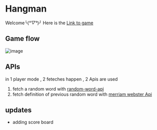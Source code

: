 # Hangman
Welcome╰(*°▽°*)╯
Here is the [Link to game](https://hangmanwithjavascript.netlify.app/)

## Game flow
![image](https://user-images.githubusercontent.com/100029656/207891190-1c1c2395-cf75-4327-b6b3-c8fcb7f5f49c.png)

## APIs
in 1 player mode , 2 feteches happen , 2 Apis are used
1. fetch a random word with  [random-word-api](https://random-word-api.herokuapp.com/home)
2. fetch definition of previous random word with [merriam webster Api](https://www.dictionaryapi.com/)
## updates
+ adding score board

